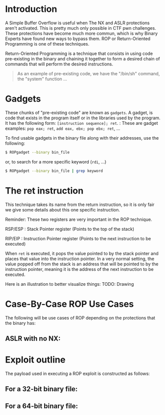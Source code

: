 # Introduction
A Simple Buffer Overflow is useful when The NX and ASLR protections aren't activated. This is pretty much only possible in CTF pwn challenges. These protections have become much more commun, which is why Binary Experts have found new ways to bypass them. ROP or Return-Oriented Programming is one of these techniques.

Return-Oriented Programming is a technique that consists in using code pre-existing in the binary and chaining it together to form a desired chain of commands that will perform the desired instructions.
> As an example of pre-existing code, we have the "/bin/sh" command, the "system" function ...

# Gadgets
These chunks of "pre-existing code" are known as `gadgets`. A gadget, is code that exists in the program itself or in the libraries used by the program. It has the following form: `[instruction sequence]; ret`.
: These are gadget examples: `pop eax; ret`, `add eax, ebx; pop ebx; ret`, ...

To find usable gadgets in the binary file along with their addresses, use the following:

```bash
$ ROPgadget --binary bin_file
```
or, to search for a more specific keyword (`rdi`, ...)

```bash
$ ROPgadget --binary bin_file | grep keyword
```

# The ret instruction
This technique takes its name from the return instruction, so it is only fair we give some details about this one specific instruction.

Reminder:
These two registers are very important in the ROP technique.

RSP/ESP
: Stack Pointer register (Points to the top of the stack)

RIP/EIP
: Instruction Pointer register (Points to the next instruction to be executed)

When `ret` is executed, it pops the value pointed to by the stack pointer and places that value into the instruction pointer. In a very normal setting, the value popped off from the stack is an address that will be pointed to by the instruction pointer, meaning it is the address of the next instruction to be executed.

Here is an illustration to better visualize things:
TODO: Drawing

# Case-By-Case ROP Use Cases
The following will be use cases of ROP depending on the protections that the binary has:

## ASLR with no NX:


# Exploit outline
The payload used in executing a ROP exploit is constructed as follows:

## For a 32-bit binary file:

## For a 64-bit binary file:

